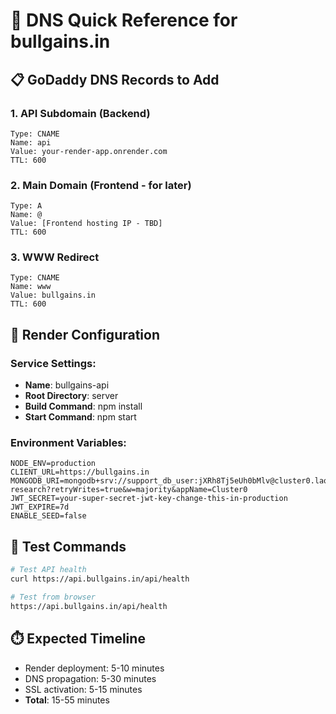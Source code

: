 # 🚀 DNS Quick Reference for bullgains.in

## 📋 **GoDaddy DNS Records to Add**

### 1. API Subdomain (Backend)
```
Type: CNAME
Name: api
Value: your-render-app.onrender.com
TTL: 600
```

### 2. Main Domain (Frontend - for later)
```
Type: A
Name: @
Value: [Frontend hosting IP - TBD]
TTL: 600
```

### 3. WWW Redirect
```
Type: CNAME
Name: www
Value: bullgains.in
TTL: 600
```

## 🔧 **Render Configuration**

### Service Settings:
- **Name**: bullgains-api
- **Root Directory**: server
- **Build Command**: npm install
- **Start Command**: npm start

### Environment Variables:
```
NODE_ENV=production
CLIENT_URL=https://bullgains.in
MONGODB_URI=mongodb+srv://support_db_user:jXRh8Tj5eUh0bMlv@cluster0.laq8ugt.mongodb.net/bullgains-research?retryWrites=true&w=majority&appName=Cluster0
JWT_SECRET=your-super-secret-jwt-key-change-this-in-production
JWT_EXPIRE=7d
ENABLE_SEED=false
```

## 🧪 **Test Commands**

```bash
# Test API health
curl https://api.bullgains.in/api/health

# Test from browser
https://api.bullgains.in/api/health
```

## ⏱️ **Expected Timeline**
- Render deployment: 5-10 minutes
- DNS propagation: 5-30 minutes
- SSL activation: 5-15 minutes
- **Total**: 15-55 minutes

